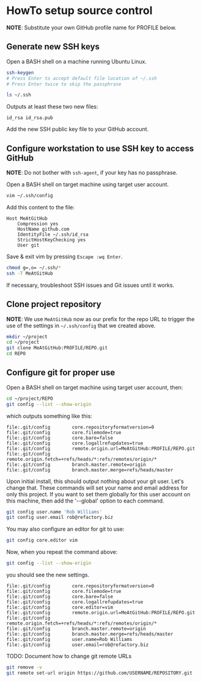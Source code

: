 HowTo setup source control
==========================
**NOTE**: Substitute your own GitHub profile name for PROFILE below.

Generate new SSH keys
---------------------
Open a BASH shell on a machine running Ubuntu Linux.

~~~ bash
ssh-keygen
# Press Enter to accept default file location of ~/.ssh
# Press Enter twice to skip the passphrase

ls ~/.ssh
~~~

Outputs at least these two new files:

    id_rsa id_rsa.pub

Add the new SSH public key file to your GitHub account.

Configure workstation to use SSH key to access GitHub
-----------------------------------------------------
**NOTE**:  Do not bother with `ssh-agent`, if your key has no passphrase.

Open a BASH shell on target machine using target user account.

~~~ bash
vim ~/.ssh/config
~~~

Add this content to the file:

    Host MeAtGitHub
        Compression yes
        HostName github.com
        IdentityFile ~/.ssh/id_rsa
        StrictHostKeyChecking yes
        User git

Save & exit vim by pressing `Escape :wq Enter`.

~~~ bash
chmod g=,o= ~/.ssh/*
ssh -T MeAtGitHub
~~~

If necessary, troubleshoot SSH issues and Git issues until it works.

Clone project repository
------------------------
**NOTE**: We use `MeAtGitHub` now as our prefix for the repo URL to trigger the
use of the settings in `~/.ssh/config` that we created above.

~~~ bash
mkdir ~/project
cd ~/project
git clone MeAtGitHub:PROFILE/REPO.git
cd REPO
~~~

Configure git for proper use
----------------------------
Open a BASH shell on target machine using target user account, then:

~~~ bash
cd ~/project/REPO
git config --list --show-origin
~~~

which outputs something like this:

    file:.git/config        core.repositoryformatversion=0
    file:.git/config        core.filemode=true
    file:.git/config        core.bare=false
    file:.git/config        core.logallrefupdates=true
    file:.git/config        remote.origin.url=MeAtGitHub:PROFILE/REPO.git
    file:.git/config        remote.origin.fetch=+refs/heads/*:refs/remotes/origin/*
    file:.git/config        branch.master.remote=origin
    file:.git/config        branch.master.merge=refs/heads/master

Upon initial install, this should output nothing about your git user.  Let's
change that.  These commands will set your name and email address for only
this project.  If you want to set them globally for this user account on this
machine, then add the '--global' option to each command.

~~~ bash
git config user.name 'Rob Williams'
git config user.email rob@refactory.biz
~~~

You may also configure an editor for git to use:

~~~ bash
git config core.editor vim
~~~

Now, when you repeat the command above:

~~~ bash
git config --list --show-origin
~~~

you should see the new settings.

    file:.git/config        core.repositoryformatversion=0
    file:.git/config        core.filemode=true
    file:.git/config        core.bare=false
    file:.git/config        core.logallrefupdates=true
    file:.git/config        core.editor=vim
    file:.git/config        remote.origin.url=MeAtGitHub:PROFILE/REPO.git
    file:.git/config        remote.origin.fetch=+refs/heads/*:refs/remotes/origin/*
    file:.git/config        branch.master.remote=origin
    file:.git/config        branch.master.merge=refs/heads/master
    file:.git/config        user.name=Rob Williams
    file:.git/config        user.email=rob@refactory.biz

TODO: Document how to change git remote URLs

~~~ bash
git remove -v
git remote set-url origin https://github.com/USERNAME/REPOSITORY.git
~~~

[activate]: ./HowTo-activate_this_project.md "HowTo activate this project"
[application]: ./HowTo-execute_application.md "HowTo execute application"
[AWS CLI]: ./HowTo-setup-AWS_CLI.md "HowTo setup AWS CLI"
[clone]: ./HowTo-setup-source_control.md "HowTo setup source control"
[deploy]: ./HowTo-deploy-server.md "HowTo deploy server"
[initiation]: ./project_initiation.md "How Rob initiated the project repository"
[install]: ./HowTo-install-packages.md "HowTo install Ubuntu packages"
[license]: ../LICENSE.md "License"
[ReadMe]: ../README.md "ReadMe"
[test]: ./HowTo-test.md "HowTo test"
[venv]: ./HowTo-setup-Python_virtual_environment.md "HowTo setup Python virtual environment"
[workstation]: ./HowTo-setup-workstation.md "HowTo setup workstation"

